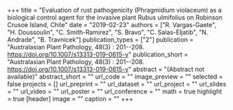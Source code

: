 +++
title = "Evaluation of rust pathogenicity (Phragmidium violaceum) as a biological control agent for the invasive plant Rubus ulmifolius on Robinson Crusoe Island,  Chile"
date = "2019-02-23"
authors = ["R. Vargas-Gaete", "H. Doussoulin", "C. Smith-Ramirez", "S. Bravo", "C. Salas-Eljatib", "N. Andrade", "B. Travnicek"]
publication_types = ["2"]
publication = "Australasian Plant Pathology, 48(3) : 201--208. https://doi.org/10.1007/s13313-019-0615-y"
publication_short = "Australasian Plant Pathology, 48(3) : 201--208. https://doi.org/10.1007/s13313-019-0615-y"
abstract = "(Abstract not available)"
abstract_short = ""
url_code = ""
image_preview = ""
selected = false
projects = []
url_preprint = ""
url_dataset = ""
url_project = ""
url_slides = ""
url_video = ""
url_poster = ""
url_conference = ""
math = true
highlight = true
[header]
image = ""
caption = ""
+++
